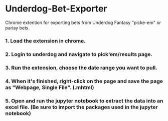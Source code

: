 # Underdog-Bet-Exporter
Chrome extention for exporting bets from Underdog Fantasy "picke-em" or parlay bets.

### 1. Load the extension in chrome.

### 2. Login to underdog and navigate to pick'em/results page.

### 3. Run the extension, choose the date range you want to pull.

### 4. When it's finished, right-click on the page and save the page as "Webpage, Single File". (.mhtml)

### 5. Open and run the jupyter notebook to extract the data into an excel file. (Be sure to import the packages used in the jupyter notebook)
